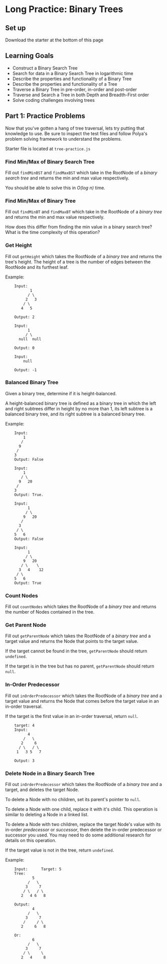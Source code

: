 # Long Practice: Binary Trees

## Set up

Download the starter at the bottom of this page

## Learning Goals

* Construct a Binary Search Tree
* Search for data in a Binary Search Tree in logarithmic time
* Describe the properties and functionality of a Binary Tree
* Describe the properties and functionality of a Tree
* Traverse a Binary Tree in pre-order, in-order and post-order
* Traverse and Search a Tree in both Depth and Breadth-First order
* Solve coding challenges involving trees

## Part 1: Practice Problems

Now that you've gotten a hang of tree traversal, lets try putting that
knowledge to use. Be sure to inspect the test files and follow Polya's problem
solving framework to understand the problems.

Starter file is located at `tree-practice.js`

### Find Min/Max of Binary Search Tree

Fill out `findMinBST` and `findMaxBST` which take in the RootNode of a _binary
search tree_ and returns the min and max value respectively.

You should be able to solve this in _O(log n)_ time.

### Find Min/Max of Binary Tree

Fill out `findMinBT` and `findMaxBT` which take in the RootNode of a _binary
tree_ and returns the min and max value respectively.

How does this differ from finding the min value in a binary search tree? What
is the time complexity of this operation?

### Get Height

Fill out `getHeight` which takes the RootNode of a _binary tree_ and returns
the tree's height. The height of a tree is the number of edges between the
RootNode and its furthest leaf.

Example:

```plaintext
    Input:
           1
          / \
         2   3
        / \
       4   5

    Output: 2

    Input:
          1
         / \
      null  null

    Output: 0

    Input:
        null
      
    Output: -1
```

### Balanced Binary Tree

Given a binary tree, determine if it is height-balanced.

A height-balanced binary tree is defined as a binary tree in which the left and right subtrees differ in height by no more than 1, its left subtree is a balanced binary tree, and its right subtree is a balanced binary tree.

Example:

```plaintext
    Input:
        1
       / 
      9   
     /      
    3            
    Output: False

    Input:
        1
       / \
      9   20
     /      
    3        
    Output: True.

    Input:
          1
         / \
        9   20
       /      
      3             
     / \
    5   6
    Output: False

    Input:
          1
         / \
        9   20
       / \    \ 
      3   4    12      
     / \
    5   6
    Output: True
```


### Count Nodes

Fill out `countNodes` which takes the RootNode of a _binary tree_ and returns
the number of Nodes contained in the tree.

### Get Parent Node

Fill out `getParentNode` which takes the RootNode of a _binary tree_ and a
target value and returns the Node that points to the target value.

If the target cannot be found in the tree, `getParentNode` should return
`undefined`.

If the target is in the tree but has no parent, `getParentNode` should return
`null`.


### In-Order Predecessor

Fill out `inOrderPredecessor` which takes the RootNode of a _binary tree_ and
a target value and returns the Node that comes before the target value in an
in-order traversal.

If the target is the first value in an in-order traversal, return `null`.

```plaintext
    target: 4
    Input:
          4
        /   \
       2     6
      / \   / \
     1   3 5   7

    Output: 3
```

### Delete Node in a Binary Search Tree

Fill out `inOrderPredecessor` which takes the RootNode of a _binary tree_ and
a target, and deletes the target Node.

To delete a Node with no children, set its parent's pointer to `null`.

To delete a Node with one child, replace it with it's child. This operation is
similar to deleting a Node in a linked list.

To delete a Node with two children,
replace the target Node's value with its in-order
_predecessor_ or _successor_, then delete the in-order 
predecessor or successor you used.
You may need to do some additional research for
 details on this operation.

If the target value is not in the tree, return `undefined`.

Example:

```plaintext
    Input:      Target: 5
    Tree:
            5
          /   \
         3     7
        / \   / \
       2   4 6   8

    Output:
            4
          /   \
         3     7
        /     / \
       2     6   8

    Or:
            6
          /   \
         3     7
        / \     \
       2   4     8
```